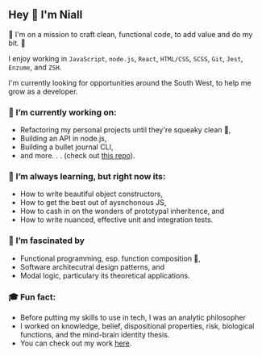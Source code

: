 ## Hey 👋 I'm Niall

🚀  I'm on a mission to craft clean, functional code, to add value and do my bit. 🚀  

I enjoy working in `JavaScript`, `node.js`, `React`, `HTML/CSS`, `SCSS`, `Git`, `Jest`, `Enzume`, and `ZSH`. 

I'm currently looking for opportunities around the South West, to help me grow as a developer.

### 🔭 I’m currently working on:

- Refactoring my personal projects until they're squeaky clean 🧼,
- Building an API in node.js,
- Building a bullet journal CLI,
- and more. . .  (check out [this repo](https://github.com/users/niallpaterson/projects/5)).

### 🌱 I’m always learning, but right now its:

- How to write beautiful object constructors,
- How to get the best out of aysnchonous JS,
- How to cash in on the wonders of prototypal inheritence, and
- How to write nuanced, effective unit and integration tests.

### 🤯 I’m fascinated by

- Functional programming, esp. function composition 🥰,
- Software architecutral design patterns, and
- Modal logic, particulary its theoretical applications.

### 🎓 Fun fact:

- Before putting my skills to use in tech, I was an analytic philosopher
- I worked on knowledge, belief, dispositional properties, risk, biological functions, and the mind-brain identity thesis.
- You can check out my work [here](https://orcid.org/0000-0003-1178-0463).



